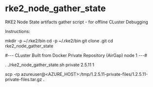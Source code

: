 # rke2_node_gather_state
RKE2 Node State artifacts gather script - for offline CLuster Debugging

Instructions: 

mkdir -p ~/.rke2/bin
cd -p ~/.rke2/bin
git clone <repository>.git
cd rke2_node_gather_state

  #--- CLuster Built from Docker Private Repository (AirGap) node 1 ---#
  
  . ./rke2_node_gather_state.sh private 2.5.11 1
  
  scp -rp azureuser@<AZURE_HOST>:/tmp/1.2.5.11-private-files/1.2.5.11-private-files.tar.gz .
  

  
